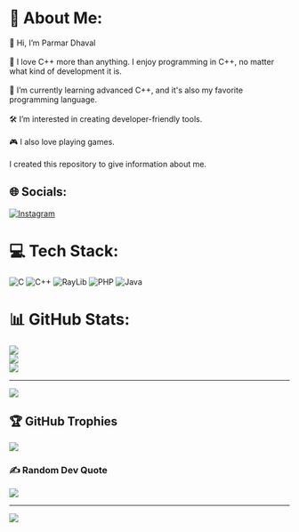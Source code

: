 # 💫 About Me:
👋 Hi, I’m Parmar Dhaval<br><br>
💖 I love C++ more than anything. I enjoy programming in C++, no matter what kind of development it is.<br><br>
🌱 I’m currently learning advanced C++, and it's also my favorite programming language.<br><br>
🛠️ I’m interested in creating developer-friendly tools.<br><br>
🎮 I also love playing games.<br><br>
I created this repository to give information about me.


## 🌐 Socials:
[![Instagram](https://img.shields.io/badge/Instagram-%23E4405F.svg?logo=Instagram&logoColor=white)](https://instagram.com/dhaval_parmar718)
# 💻 Tech Stack:
![C](https://img.shields.io/badge/c-%2300599C.svg?style=for-the-badge&logo=c&logoColor=white)
![C++](https://img.shields.io/badge/c++-%2300599C.svg?style=for-the-badge&logo=c%2B%2B&logoColor=white)
![RayLib](https://img.shields.io/badge/RAYLIB-FFFFFF.svg?style=for-the-badge&logo=raylib&logoColor=black) 
![PHP](https://img.shields.io/badge/php-%23777BB4.svg?style=for-the-badge&logo=php&logoColor=white)
![Java](https://img.shields.io/badge/java-%23ED8B00.svg?style=for-the-badge&logo=openjdk&logoColor=white)

# 📊 GitHub Stats:
![](https://github-readme-stats.vercel.app/api?username=Dhaval572&theme=dark&hide_border=false&include_all_commits=false&count_private=true)<br/>
![](https://nirzak-streak-stats.vercel.app/?user=Dhaval572&theme=dark&hide_border=false)<br/>
![](https://github-readme-stats.vercel.app/api/top-langs/?username=Dhaval572&theme=dark&hide_border=false&include_all_commits=false&count_private=true&layout=compact)

---
[![](https://visitcount.itsvg.in/api?id=Dhaval572&icon=0&color=0)](https://visitcount.itsvg.in)

## 🏆 GitHub Trophies
![](https://github-profile-trophy.vercel.app/?username=Dhaval572&theme=radical&no-frame=false&no-bg=false&margin-w=4)

### ✍️ Random Dev Quote
![](https://quotes-github-readme.vercel.app/api?type=horizontal&theme=radical)

---
[![](https://visitcount.itsvg.in/api?id=Dhaval572&icon=0&color=0)](https://visitcount.itsvg.in)

<!-- Proudly created with GPRM ( https://gprm.itsvg.in ) -->
